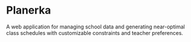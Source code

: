 # Planerka
A web application for managing school data and generating near-optimal class schedules with customizable constraints and teacher preferences.
